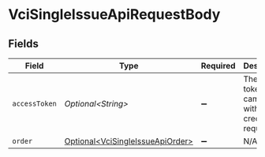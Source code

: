 # VciSingleIssueApiRequestBody


## Fields

| Field                                                                                  | Type                                                                                   | Required                                                                               | Description                                                                            |
| -------------------------------------------------------------------------------------- | -------------------------------------------------------------------------------------- | -------------------------------------------------------------------------------------- | -------------------------------------------------------------------------------------- |
| `accessToken`                                                                          | *Optional\<String>*                                                                    | :heavy_minus_sign:                                                                     | The access token that came along with the credential request.                          |
| `order`                                                                                | [Optional\<VciSingleIssueApiOrder>](../../models/operations/VciSingleIssueApiOrder.md) | :heavy_minus_sign:                                                                     | N/A                                                                                    |